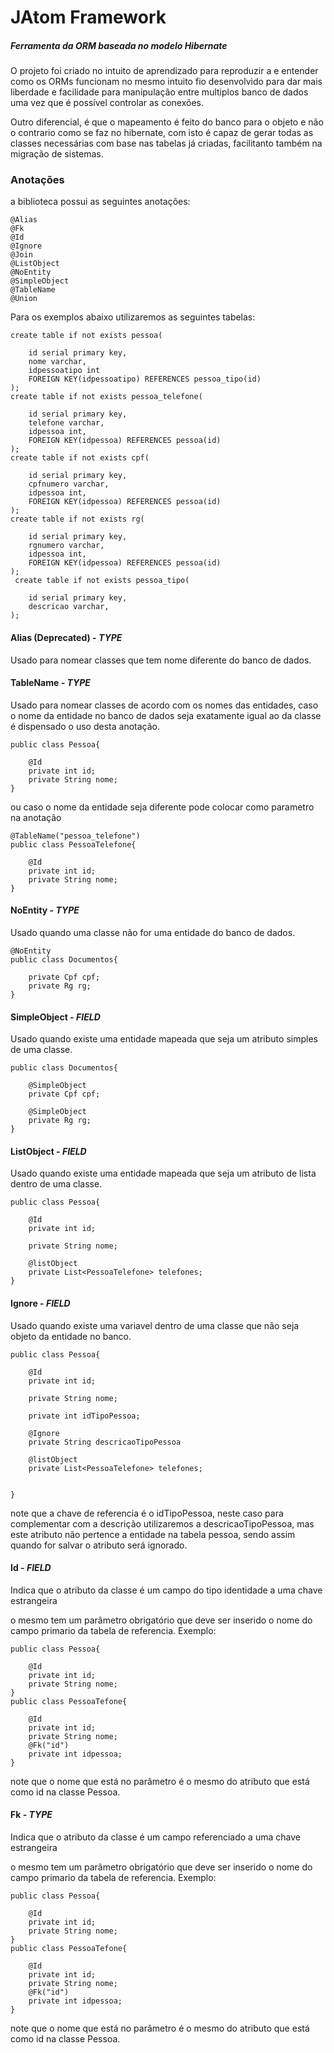 # JAtom Framework

##### Ferramenta da ORM baseada no modelo Hibernate

O projeto foi criado no intuito de aprendizado para reproduzir a e entender como os ORMs funcionam
no mesmo intuito fio desenvolvido para dar mais liberdade e facilidade para manipulação entre multiplos banco de dados uma vez que é possível controlar as conexões.

Outro diferencial, é que o mapeamento é feito do banco para o objeto e não o contrario como se faz no hibernate, com isto é capaz de gerar todas as classes necessárias com base nas tabelas já criadas, facilitanto também na migração de sistemas.


### Anotações

a biblioteca possui as seguintes anotações:

    @Alias
    @Fk
    @Id
    @Ignore
    @Join
    @ListObject
    @NoEntity
    @SimpleObject
    @TableName
    @Union

Para os exemplos abaixo utilizaremos as seguintes tabelas:

    create table if not exists pessoa(
    
	    id serial primary key,
	    nome varchar,
	    idpessoatipo int
	    FOREIGN KEY(idpessoatipo) REFERENCES pessoa_tipo(id)
    );
    create table if not exists pessoa_telefone(
    
	    id serial primary key,
	    telefone varchar,
	    idpessoa int,
	    FOREIGN KEY(idpessoa) REFERENCES pessoa(id)
    );
    create table if not exists cpf(
    
	    id serial primary key,
	    cpfnumero varchar,
	    idpessoa int,
	    FOREIGN KEY(idpessoa) REFERENCES pessoa(id)
    );
    create table if not exists rg(
    
	    id serial primary key,
	    rgnumero varchar,
	    idpessoa int,
	    FOREIGN KEY(idpessoa) REFERENCES pessoa(id)
    );
     create table if not exists pessoa_tipo(
     
	    id serial primary key,
	    descricao varchar,
    );


#### Alias (Deprecated) - *TYPE*

Usado para nomear classes que tem nome diferente do banco de dados.

#### TableName  - *TYPE*

Usado para nomear classes de acordo com os nomes das entidades, caso o nome da entidade no banco de dados seja exatamente igual ao da classe é dispensado o uso desta anotação.

    public class Pessoa{
    
	    @Id
	    private int id;
	    private String nome;
    }

ou caso o nome da  entidade seja diferente pode colocar como parametro na anotação

	@TableName("pessoa_telefone")
    public class PessoaTelefone{

	    @Id
	    private int id;
	    private String nome;
    }


#### NoEntity  - *TYPE*

Usado quando uma classe não for uma entidade do banco de dados.

	@NoEntity
    public class Documentos{
    
	    private Cpf cpf;
	    private Rg rg;
    }


#### SimpleObject  - *FIELD*

Usado quando existe uma entidade mapeada que seja um atributo simples de uma classe.

    public class Documentos{
    
	    @SimpleObject
	    private Cpf cpf;
	    
	    @SimpleObject
	    private Rg rg;
    }

#### ListObject  - *FIELD*

Usado quando existe uma entidade mapeada que seja um atributo de lista dentro de uma classe.

    public class Pessoa{
    
	    @Id
	    private int id;
	    
	    private String nome;
	    
	    @listObject
	    private List<PessoaTelefone> telefones;
    }

####  Ignore  - *FIELD*

Usado quando existe uma variavel dentro de uma classe que não seja objeto da entidade no banco.


    public class Pessoa{
    
	    @Id
	    private int id;
	    
	    private String nome;
	    
	    private int idTipoPessoa;
		
		@Ignore
		private String descricaoTipoPessoa
	    
	    @listObject
	    private List<PessoaTelefone> telefones;

		
    }

note que a chave de referencia é o idTipoPessoa, neste caso para complementar com a descrição utilizaremos a descricaoTipoPessoa, mas este atributo não pertence a entidade na tabela pessoa, sendo assim quando for salvar o atributo será ignorado.


#### Id - *FIELD*
Indica que o atributo da classe é um campo do tipo identidade a uma chave estrangeira

o mesmo tem um parâmetro  obrigatório que deve ser inserido o nome do campo primario da tabela de referencia.
Exemplo:

    public class Pessoa{
    
	    @Id
	    private int id;
	    private String nome;
    }
    public class PessoaTefone{
    
	    @Id
	    private int id;
	    private String nome;
	    @Fk("id")
	    private int idpessoa;
    }

note que o nome que está no parâmetro é o mesmo do atributo que está como id na classe Pessoa.

#### Fk - *TYPE*
Indica que o atributo da classe é um campo referenciado a uma chave estrangeira

o mesmo tem um parâmetro  obrigatório que deve ser inserido o nome do campo primario da tabela de referencia.
Exemplo:

    public class Pessoa{
    
	    @Id
	    private int id;
	    private String nome;
    }
    public class PessoaTefone{
    
	    @Id
	    private int id;
	    private String nome;
	    @Fk("id")
	    private int idpessoa;
    }

note que o nome que está no parâmetro é o mesmo do atributo que está como id na classe Pessoa.
